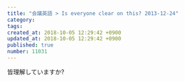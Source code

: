 ```yaml
---
title: "会議英語 > Is everyone clear on this? 2013-12-24"
category: 
tags: 
created_at: 2018-10-05 12:29:42 +0900
updated_at: 2018-10-05 12:29:42 +0900
published: true
number: 11031
---
```


皆理解していますか?
